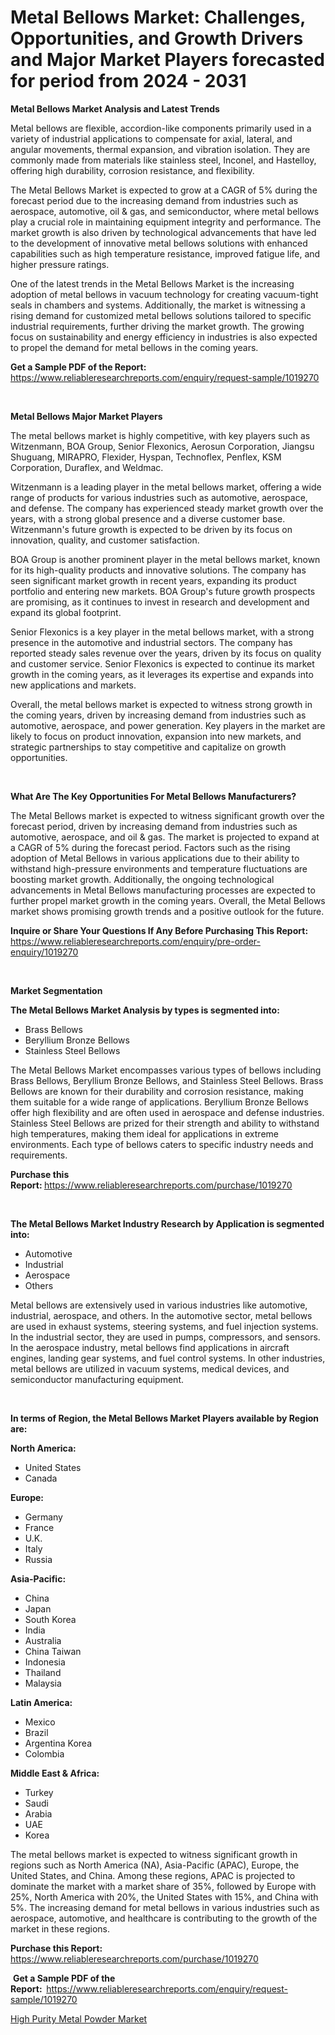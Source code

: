<p><h1>Metal Bellows Market: Challenges, Opportunities, and Growth Drivers and Major Market Players forecasted for period from 2024 - 2031</h1></p><p><strong>Metal Bellows Market Analysis and Latest Trends</strong></p>
<p><p>Metal bellows are flexible, accordion-like components primarily used in a variety of industrial applications to compensate for axial, lateral, and angular movements, thermal expansion, and vibration isolation. They are commonly made from materials like stainless steel, Inconel, and Hastelloy, offering high durability, corrosion resistance, and flexibility. </p><p>The Metal Bellows Market is expected to grow at a CAGR of 5% during the forecast period due to the increasing demand from industries such as aerospace, automotive, oil & gas, and semiconductor, where metal bellows play a crucial role in maintaining equipment integrity and performance. The market growth is also driven by technological advancements that have led to the development of innovative metal bellows solutions with enhanced capabilities such as high temperature resistance, improved fatigue life, and higher pressure ratings.</p><p>One of the latest trends in the Metal Bellows Market is the increasing adoption of metal bellows in vacuum technology for creating vacuum-tight seals in chambers and systems. Additionally, the market is witnessing a rising demand for customized metal bellows solutions tailored to specific industrial requirements, further driving the market growth. The growing focus on sustainability and energy efficiency in industries is also expected to propel the demand for metal bellows in the coming years.</p></p>
<p><strong>Get a Sample PDF of the Report:&nbsp;</strong> <a href="https://www.reliableresearchreports.com/enquiry/request-sample/1019270">https://www.reliableresearchreports.com/enquiry/request-sample/1019270</a></p>
<p>&nbsp;</p>
<p><strong>Metal Bellows Major Market Players</strong></p>
<p><p>The metal bellows market is highly competitive, with key players such as Witzenmann, BOA Group, Senior Flexonics, Aerosun Corporation, Jiangsu Shuguang, MIRAPRO, Flexider, Hyspan, Technoflex, Penflex, KSM Corporation, Duraflex, and Weldmac. </p><p>Witzenmann is a leading player in the metal bellows market, offering a wide range of products for various industries such as automotive, aerospace, and defense. The company has experienced steady market growth over the years, with a strong global presence and a diverse customer base. Witzenmann's future growth is expected to be driven by its focus on innovation, quality, and customer satisfaction.</p><p>BOA Group is another prominent player in the metal bellows market, known for its high-quality products and innovative solutions. The company has seen significant market growth in recent years, expanding its product portfolio and entering new markets. BOA Group's future growth prospects are promising, as it continues to invest in research and development and expand its global footprint.</p><p>Senior Flexonics is a key player in the metal bellows market, with a strong presence in the automotive and industrial sectors. The company has reported steady sales revenue over the years, driven by its focus on quality and customer service. Senior Flexonics is expected to continue its market growth in the coming years, as it leverages its expertise and expands into new applications and markets.</p><p>Overall, the metal bellows market is expected to witness strong growth in the coming years, driven by increasing demand from industries such as automotive, aerospace, and power generation. Key players in the market are likely to focus on product innovation, expansion into new markets, and strategic partnerships to stay competitive and capitalize on growth opportunities.</p></p>
<p>&nbsp;</p>
<p><strong>What Are The Key Opportunities For Metal Bellows Manufacturers?</strong></p>
<p><p>The Metal Bellows market is expected to witness significant growth over the forecast period, driven by increasing demand from industries such as automotive, aerospace, and oil & gas. The market is projected to expand at a CAGR of 5% during the forecast period. Factors such as the rising adoption of Metal Bellows in various applications due to their ability to withstand high-pressure environments and temperature fluctuations are boosting market growth. Additionally, the ongoing technological advancements in Metal Bellows manufacturing processes are expected to further propel market growth in the coming years. Overall, the Metal Bellows market shows promising growth trends and a positive outlook for the future.</p></p>
<p><strong>Inquire or Share Your Questions If Any Before Purchasing This Report:</strong> <a href="https://www.reliableresearchreports.com/enquiry/pre-order-enquiry/1019270">https://www.reliableresearchreports.com/enquiry/pre-order-enquiry/1019270</a></p>
<p>&nbsp;</p>
<p><strong>Market Segmentation</strong></p>
<p><strong>The Metal Bellows Market Analysis by types is segmented into:</strong></p>
<p><ul><li>Brass Bellows</li><li>Beryllium Bronze Bellows</li><li>Stainless Steel Bellows</li></ul></p>
<p><p>The Metal Bellows Market encompasses various types of bellows including Brass Bellows, Beryllium Bronze Bellows, and Stainless Steel Bellows. Brass Bellows are known for their durability and corrosion resistance, making them suitable for a wide range of applications. Beryllium Bronze Bellows offer high flexibility and are often used in aerospace and defense industries. Stainless Steel Bellows are prized for their strength and ability to withstand high temperatures, making them ideal for applications in extreme environments. Each type of bellows caters to specific industry needs and requirements.</p></p>
<p><strong>Purchase this Report:&nbsp;</strong><a href="https://www.reliableresearchreports.com/purchase/1019270">https://www.reliableresearchreports.com/purchase/1019270</a></p>
<p>&nbsp;</p>
<p><strong>The Metal Bellows Market Industry Research by Application is segmented into:</strong></p>
<p><ul><li>Automotive</li><li>Industrial</li><li>Aerospace</li><li>Others</li></ul></p>
<p><p>Metal bellows are extensively used in various industries like automotive, industrial, aerospace, and others. In the automotive sector, metal bellows are used in exhaust systems, steering systems, and fuel injection systems. In the industrial sector, they are used in pumps, compressors, and sensors. In the aerospace industry, metal bellows find applications in aircraft engines, landing gear systems, and fuel control systems. In other industries, metal bellows are utilized in vacuum systems, medical devices, and semiconductor manufacturing equipment.</p></p>
<p>&nbsp;</p>
<p><strong>In terms of Region, the Metal Bellows Market Players available by Region are:</strong></p>
<p>
    <p> <strong> North America: </strong>
        <ul>
            <li>United States</li>
            <li>Canada</li>
        </ul>
        </p> 
    <p> <strong> Europe: </strong>
        <ul>
            <li>Germany</li>
            <li>France</li>
            <li>U.K.</li>
            <li>Italy</li>
            <li>Russia</li>
        </ul>
        </p> 
    <p> <strong> Asia-Pacific: </strong>
        <ul>
            <li>China</li>
            <li>Japan</li>
            <li>South Korea</li>
            <li>India</li>
            <li>Australia</li>
            <li>China Taiwan</li>
            <li>Indonesia</li>
            <li>Thailand</li>
            <li>Malaysia</li>
        </ul>
        </p> 
    <p> <strong> Latin America: </strong>
        <ul>
            <li>Mexico</li>
            <li>Brazil</li>
            <li>Argentina Korea</li>
            <li>Colombia</li>
        </ul>
        </p> 
    <p> <strong> Middle East & Africa: </strong>
        <ul>
            <li>Turkey</li>
            <li>Saudi</li>
            <li>Arabia</li>
            <li>UAE</li>
            <li>Korea</li>
        </ul>
    </p>
    </p>
<p><p>The metal bellows market is expected to witness significant growth in regions such as North America (NA), Asia-Pacific (APAC), Europe, the United States, and China. Among these regions, APAC is projected to dominate the market with a market share of 35%, followed by Europe with 25%, North America with 20%, the United States with 15%, and China with 5%. The increasing demand for metal bellows in various industries such as aerospace, automotive, and healthcare is contributing to the growth of the market in these regions.</p></p>
<p><strong>Purchase this Report: </strong><a href="https://www.reliableresearchreports.com/purchase/1019270">https://www.reliableresearchreports.com/purchase/1019270</a></p>
<p>&nbsp;<strong>Get a Sample PDF of the Report:&nbsp;&nbsp;</strong><a href="https://www.reliableresearchreports.com/enquiry/request-sample/1019270">https://www.reliableresearchreports.com/enquiry/request-sample/1019270</a></p>
<p><strong></strong></p>
<p><p><a href="https://fearless-okapi-6c8.notion.site/High-Purity-Metal-Powder-Market-Size-Furnishes-Valuable-Information-Encompassing-Market-Share-Marke-8fdddbbc27e9467aa60bac0c2ad3bd7b">High Purity Metal Powder Market</a></p></p>